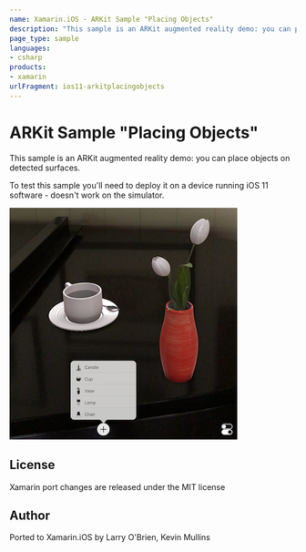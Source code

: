 ```yaml
---
name: Xamarin.iOS - ARKit Sample "Placing Objects"
description: "This sample is an ARKit augmented reality demo: you can place objects on detected surfaces. To test this sample you'll need to deploy it #ios11"
page_type: sample
languages:
- csharp
products:
- xamarin
urlFragment: ios11-arkitplacingobjects
---
```

# ARKit Sample "Placing Objects"

This sample is an ARKit augmented reality demo: you can place objects on detected surfaces.

To test this sample you'll need to deploy it on a device running iOS 11 software - doesn't work on the simulator.

![Demo showing placed objects and menu](Screenshots/arkit-sml.png)


## License

Xamarin port changes are released under the MIT license

## Author

Ported to Xamarin.iOS by Larry O'Brien, Kevin Mullins
